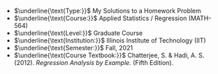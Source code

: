 - $\underline{\text{Type:}}$ My Solutions to a Homework Problem 
- $\underline{\text{Course:}}$ Applied Statistics / Regression (MATH-564)
- $\underline{\text{Level:}}$ Graduate Course
- $\underline{\text{Institution:}}$ Illinois Institute of Technology (IIT)
- $\underline{\text{Semester:}}$ Fall, 2021
- $\underline{\text{Course Textbook:}}$ Chatterjee, S. & Hadi, A. S. (2012). *Regression Analysis by Example.* (Fifth Edition).
